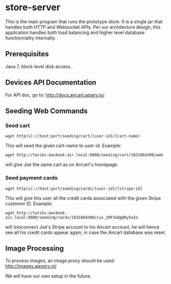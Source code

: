 # store-server

This is the main program that runs the prototype store. It is a single jar that handles both HTTP and Websocket APIs. Per our architecture design, this applicaiton handles both load balancing and higher level database functionnality internally.

## Prerequisites

Java 7, block-level disk access.

## Devices API Documentation

For API doc, go to: <http://docs.aircart.apiary.io/>

## Seeding Web Commands

### Seed cart
```
wget http(s)://host:port/seeding/cart/[user-id]/[cart-name]
```
This will seed the given cart-name to user-id. Example:
```
wget http://tariks-macbook-air.local:8080/seeding/cart/1031864300/web
```
will give Joe the same cart as on Aircart's homepage.

### Seed payment cards
```
wget http(s)://host:port/seeding/cards/[user-id]/[stripe-id]
```
This will give this user all the credit cards associated with the given Stripe customer ID. Example:
```
wget http://tariks-macbook-air.local:8080/seeding/cards/1031864300/cus_2HF3vQgQKy5aIo
```
will (re)connect Joe's Stripe account to his Aircart account, he will hence see all his credit cards appear again, in case the Aircart database was reset.


## Image Processing

To process images, an image proxy should be used: <http://images.weserv.nl/>

We will have our own setup in the future.
